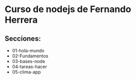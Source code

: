 # Curso de nodejs de Fernando Herrera
## Secciones:
* 01-hola-mundo
* 02-Fundamentos
* 03-bases-node
* 04-tareas-hacer
* 05-clima-app
